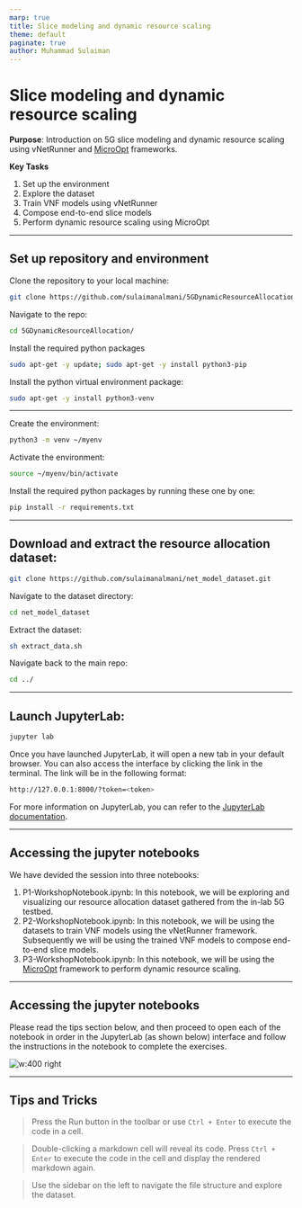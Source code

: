 ```yaml
---
marp: true
title: Slice modeling and dynamic resource scaling
theme: default
paginate: true
author: Muhammad Sulaiman
---
```

# Slice modeling and dynamic resource scaling
**Purpose**: Introduction on 5G slice modeling and dynamic resource scaling using vNetRunner and [MicroOpt](https://arxiv.org/abs/2407.18342) frameworks.

**Key Tasks**

1. Set up the environment
2. Explore the dataset
3. Train VNF models using vNetRunner
4. Compose end-to-end slice models
5. Perform dynamic resource scaling using MicroOpt

---
## Set up repository and environment

Clone the repository to your local machine:
```bash
git clone https://github.com/sulaimanalmani/5GDynamicResourceAllocation.git
```

Navigate to the repo:
```bash
cd 5GDynamicResourceAllocation/
```

Install the required python packages
```bash
sudo apt-get -y update; sudo apt-get -y install python3-pip
```

Install the python virtual environment package:
```bash
sudo apt-get -y install python3-venv
```

---

Create the environment:
```bash
python3 -m venv ~/myenv
```

Activate the environment:
```bash
source ~/myenv/bin/activate
```

Install the required python packages by running these one by one:
```bash
pip install -r requirements.txt
```

---

## Download and extract the resource allocation dataset:
```bash
git clone https://github.com/sulaimanalmani/net_model_dataset.git
```
Navigate to the dataset directory:
```bash
cd net_model_dataset
```
Extract the dataset:
```bash
sh extract_data.sh
```

Navigate back to the main repo:
```bash
cd ../
```
---

## Launch JupyterLab:
```bash
jupyter lab
```

Once you have launched JupyterLab, it will open a new tab in your default browser. You can also access the interface by clicking the link in the terminal. The link will be in the following format:

```bash
http://127.0.0.1:8000/?token=<token>
```
For more information on JupyterLab, you can refer to the [JupyterLab documentation](https://jupyterlab.readthedocs.io/en/stable/).

---

## Accessing the jupyter notebooks

We have devided the session into three notebooks:

1. P1-WorkshopNotebook.ipynb: In this notebook, we will be exploring and visualizing our resource allocation dataset gathered from the in-lab 5G testbed.
2. P2-WorkshopNotebook.ipynb: In this notebook, we will be using the datasets to train VNF models using the vNetRunner framework. Subsequently we will be using the trained VNF models to compose end-to-end slice models.
3. P3-WorkshopNotebook.ipynb: In this notebook, we will be using the [MicroOpt](https://arxiv.org/abs/2407.18342) framework to perform dynamic resource scaling.

---

## Accessing the jupyter notebooks


Please read the tips section below, and then proceed to open each of the notebook in order in the JupyterLab (as shown below) interface and follow the instructions in the notebook to complete the exercises.

![w:400 right](images/jupyter_interface.png)

---

## Tips and Tricks

> Press the Run button in the toolbar or use `Ctrl + Enter` to execute the code in a cell.

> Double-clicking a markdown cell will reveal its code. Press `Ctrl + Enter` to execute the code in the cell and display the rendered markdown again.

> Use the sidebar on the left to navigate the file structure and explore the dataset.